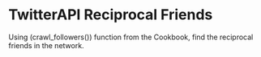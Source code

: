 # TwitterAPI Reciprocal Friends
Using (crawl_followers()) function from the Cookbook, find the reciprocal friends in the network. 
